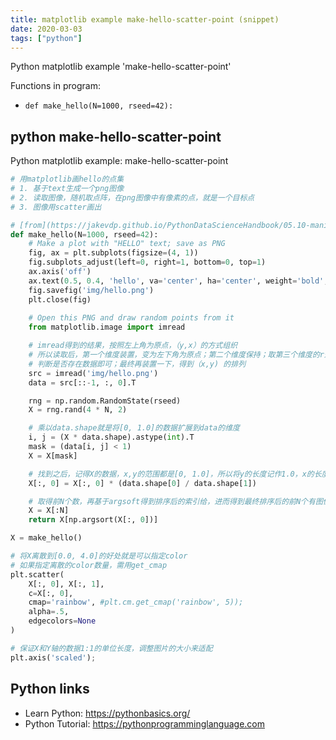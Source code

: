 ```yaml
---
title: matplotlib example make-hello-scatter-point (snippet)
date: 2020-03-03
tags: ["python"]
---
```

Python matplotlib example 'make-hello-scatter-point'

Functions in program: 
* `def make_hello(N=1000, rseed=42):`

## python make-hello-scatter-point

Python matplotlib example: make-hello-scatter-point

```python
# 用matplotlib画hello的点集
# 1. 基于text生成一个png图像
# 2. 读取图像，随机取点阵，在png图像中有像素的点，就是一个目标点
# 3. 图像用scatter画出

# [from](https://jakevdp.github.io/PythonDataScienceHandbook/05.10-manifold-learning.html)
def make_hello(N=1000, rseed=42):
    # Make a plot with "HELLO" text; save as PNG
    fig, ax = plt.subplots(figsize=(4, 1))
    fig.subplots_adjust(left=0, right=1, bottom=0, top=1)
    ax.axis('off')
    ax.text(0.5, 0.4, 'hello', va='center', ha='center', weight='bold', size=85)
    fig.savefig('img/hello.png')
    plt.close(fig)
    
    # Open this PNG and draw random points from it
    from matplotlib.image import imread

    # imread得到的结果，按照左上角为原点，（y,x）的方式组织
    # 所以读取后，第一个维度装置，变为左下角为原点；第二个维度保持；取第三个维度的r通道
    # 判断是否存在数据即可；最终再装置一下，得到（x,y) 的排列
    src = imread('img/hello.png')
    data = src[::-1, :, 0].T

    rng = np.random.RandomState(rseed)
    X = rng.rand(4 * N, 2)

    # 乘以data.shape就是将[0, 1.0]的数据扩展到data的维度
    i, j = (X * data.shape).astype(int).T
    mask = (data[i, j] < 1)
    X = X[mask]

    # 找到之后，记得X的数据，x,y的范围都是[0, 1.0]，所以将y的长度记作1.0，x的长度需要扩展一下
    X[:, 0] = X[:, 0] * (data.shape[0] / data.shape[1])

    # 取得前N个数，再基于argsoft得到排序后的索引给，进而得到最终排序后的前N个有图像内容的数据点
    X = X[:N]
    return X[np.argsort(X[:, 0])]

X = make_hello()

# 将X离散到[0.0, 4.0]的好处就是可以指定color
# 如果指定离散的color数量，需用get_cmap
plt.scatter(
    X[:, 0], X[:, 1], 
    c=X[:, 0], 
    cmap='rainbow', #plt.cm.get_cmap('rainbow', 5));
    alpha=.5,
    edgecolors=None
)

# 保证X和Y轴的数据1:1的单位长度，调整图片的大小来适配
plt.axis('scaled');

```

## Python links

- Learn Python: https://pythonbasics.org/
- Python Tutorial: https://pythonprogramminglanguage.com

